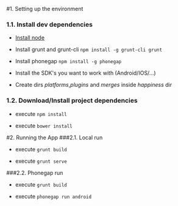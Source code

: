 #1. Setting up the environment
### 1.1. Install dev dependencies
   - [Install node](http://nodejs.org/)

   - Install grunt and grunt-cli ``npm install -g grunt-cli grunt``

   - Install phonegap ``npm install -g phonegap``

   - Install the SDK's you want to work with (Android/IOS/...)

   - Create dirs *platforms*,*plugins* and *merges* inside *happiness* dir

### 1.2. Download/Install project dependencies
   - execute ``npm install``

   - execute ``bower install``


#2. Running the App
###2.1. Local run
   - execute ``grunt build``

   - execute ``grunt serve``

###2.2. Phonegap run
   - execute ``grunt build``

   - execute ``phonegap run android``
